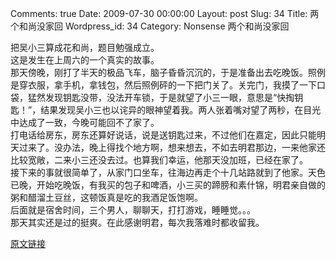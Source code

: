 Comments: true
Date: 2009-07-30 00:00:00
Layout: post
Slug: 34
Title: 两个和尚没家回
Wordpress_id: 34
Category: Nonsense
两个和尚没家回

  
把吴小三算成花和尚，题目勉强成立。  
这是发生在上周六的一个真实的故事。  
那天傍晚，刚打了半天的极品飞车，脑子昏昏沉沉的，于是准备出去吃晚饭。照例是穿衣服，拿手机，拿钱包，然后照例砰的一下把门关了。关完门，我摸了一下口袋，猛然发现钥匙没带，没法开车锁，于是就望了小三一眼，意思是“快掏钥匙！”，结果发现吴小三也以诧异的眼神望着我。两人张着嘴对望了两秒，在目光中达成了一致，今晚可能回不了家了。  
打电话给房东，房东还算好说话，说是送钥匙过来，不过他们在嘉定，因此只能明天过来了。没办法，晚上得找个地方啊，想来想去，不如去明君那边，一来他家还比较宽敞，二来小三还没去过。也算我们幸运，他那天没加班，已经在家了。  
接下来的事就很简单了，从家门口坐车，往海边再走个十几站路就到了他家。天色已晚，开始吃晚饭，有我买的包子和啤酒，小三买的蹄膀和素什锦，明君亲自做的粥和醋溜土豆丝，这顿饭真是吃的我酒足饭饱啊。  
后面就是宿舍时间，三个男人，聊聊天，打打游戏，睡睡觉。。。  
那天其实还是过的挺爽。在此感谢明君，每次我落难时都收留我。  
  
  


[原文链接](http://lw02nju.blog.163.com/blog/static/1116027920096305532110/)
